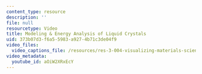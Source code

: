 ```yaml
---
content_type: resource
description: ''
file: null
resourcetype: Video
title: Modeling & Energy Analysis of Liquid Crystals
uid: 373b07d3-f6a5-5983-a927-4b71c3de04f9
video_files:
  video_captions_file: /resources/res-3-004-visualizing-materials-science-fall-2017/student-projects-by-year/2012-MIT/modeling-energy-analysis-of-liquid-crystals/modeling-energy-analysis-of-liquid-crystals/aOiW2XRxEcY.vtt
video_metadata:
  youtube_id: aOiW2XRxEcY
---
```

